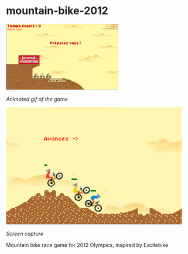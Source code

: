 # mountain-bike-2012

<p>
<img src="./mountainbike.gif"/>
<figcaption>
  <em>Animated gif of the game</em>
</figcaption>
</p>

<p>
<img src="./mountainbike.png"/>
<figcaption>
  <em>Screen capture</em>
</figcaption>
</p>

Mountain bike race game for 2012 Olympics, inspired by Excitebike
